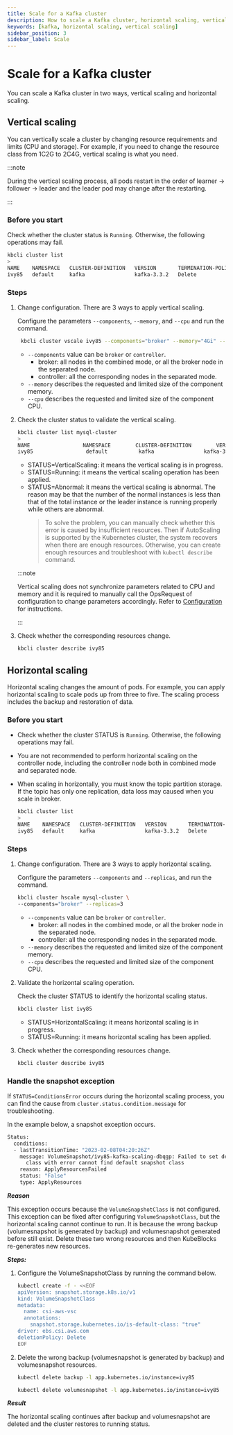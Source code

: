 ```yaml
---
title: Scale for a Kafka cluster
description: How to scale a Kafka cluster, horizontal scaling, vertical scaling
keywords: [kafka, horizontal scaling, vertical scaling]
sidebar_position: 3
sidebar_label: Scale
---
```


# Scale for a Kafka cluster

You can scale a Kafka cluster in two ways, vertical scaling and horizontal scaling.

## Vertical scaling

You can vertically scale a cluster by changing resource requirements and limits (CPU and storage). For example, if you need to change the resource class from 1C2G to 2C4G, vertical scaling is what you need.

:::note

During the vertical scaling process, all pods restart in the order of learner -> follower -> leader and the leader pod may change after the restarting.

:::

### Before you start

Check whether the cluster status is `Running`. Otherwise, the following operations may fail.

```bash
kbcli cluster list
>
NAME    NAMESPACE   CLUSTER-DEFINITION   VERSION       TERMINATION-POLICY   STATUS    CREATED-TIME                 
ivy85   default     kafka                kafka-3.3.2   Delete               Running   Jul 19,2023 18:01 UTC+0800   
```

### Steps

1. Change configuration. There are 3 ways to apply vertical scaling.

   Configure the parameters `--components`, `--memory`, and `--cpu` and run the command.

   ```bash
    kbcli cluster vscale ivy85 --components="broker" --memory="4Gi" --cpu="2" 
   ```

   - `--components` value can be `broker` or `controller`.
     - broker: all nodes in the combined mode, or all the broker node in the separated node.
     - controller: all the corresponding nodes in the separated mode.
   - `--memory` describes the requested and limited size of the component memory.
   - `--cpu` describes the requested and limited size of the component CPU.

  
2. Check the cluster status to validate the vertical scaling.

    ```bash
    kbcli cluster list mysql-cluster
    >
    NAME                 NAMESPACE        CLUSTER-DEFINITION        VERSION                TERMINATION-POLICY        STATUS                 CREATED-TIME
    ivy85                 default          kafka                kafka-3.3.2            Delete                    VerticalScaling        Jan 29,2023 14:29 UTC+0800
    ```

   - STATUS=VerticalScaling: it means the vertical scaling is in progress.
   - STATUS=Running: it means the vertical scaling operation has been applied.
   - STATUS=Abnormal: it means the vertical scaling is abnormal. The reason may be that the number of the normal instances is less than that of the total instance or the leader instance is running properly while others are abnormal.
     > To solve the problem, you can manually check whether this error is caused by insufficient resources. Then if AutoScaling is supported by the Kubernetes cluster, the system recovers when there are enough resources. Otherwise, you can create enough resources and troubleshoot with `kubectl describe` command.

    :::note

    Vertical scaling does not synchronize parameters related to CPU and memory and it is required to manually call the OpsRequest of configuration to change parameters accordingly. Refer to [Configuration](./../configuration/configuration.md) for instructions.

    :::

3. Check whether the corresponding resources change.

    ```bash
    kbcli cluster describe ivy85
    ```

## Horizontal scaling

Horizontal scaling changes the amount of pods. For example, you can apply horizontal scaling to scale pods up from three to five. The scaling process includes the backup and restoration of data.

### Before you start

- Check whether the cluster STATUS is `Running`. Otherwise, the following operations may fail.
- You are not recommended to perform horizontal scaling on the controller node, including the controller node both in combined mode and separated node.
- When scaling in horizontally, you must know the topic partition storage. If the topic has only one replication, data loss may caused when you scale in broker.

  ```bash
  kbcli cluster list
  >
  NAME    NAMESPACE   CLUSTER-DEFINITION   VERSION       TERMINATION-POLICY   STATUS    CREATED-TIME                 
  ivy85   default     kafka                kafka-3.3.2   Delete               Running   Jul 19,2023 18:01 UTC+0800   
  ```

### Steps

1. Change configuration. There are 3 ways to apply horizontal scaling.

   Configure the parameters `--components` and `--replicas`, and run the command.

   ```bash
   kbcli cluster hscale mysql-cluster \
   --components="broker" --replicas=3
   ```

 
   - `--components` value can be `broker` or `controller`.
     - broker: all nodes in the combined mode, or all the broker node in the separated node.
     - controller: all the corresponding nodes in the separated mode.
   - `--memory` describes the requested and limited size of the component memory.
   - `--cpu` describes the requested and limited size of the component CPU.


2. Validate the horizontal scaling operation.

   Check the cluster STATUS to identify the horizontal scaling status.

   ```bash
   kbcli cluster list ivy85
   ```

   - STATUS=HorizontalScaling: it means horizontal scaling is in progress.
   - STATUS=Running: it means horizontal scaling has been applied.

3. Check whether the corresponding resources change.

    ```bash
    kbcli cluster describe ivy85
    ```

### Handle the snapshot exception

If `STATUS=ConditionsError` occurs during the horizontal scaling process, you can find the cause from `cluster.status.condition.message` for troubleshooting.

In the example below, a snapshot exception occurs.

```bash
Status:
  conditions: 
  - lastTransitionTime: "2023-02-08T04:20:26Z"
    message: VolumeSnapshot/ivy85-kafka-scaling-dbqgp: Failed to set default snapshot
      class with error cannot find default snapshot class
    reason: ApplyResourcesFailed
    status: "False"
    type: ApplyResources
```

***Reason***

This exception occurs because the `VolumeSnapshotClass` is not configured. This exception can be fixed after configuring `VolumeSnapshotClass`, but the horizontal scaling cannot continue to run. It is because the wrong backup (volumesnapshot is generated by backup) and volumesnapshot generated before still exist. Delete these two wrong resources and then KubeBlocks re-generates new resources.

***Steps:***

1. Configure the VolumeSnapshotClass by running the command below.

   ```bash
   kubectl create -f - <<EOF
   apiVersion: snapshot.storage.k8s.io/v1
   kind: VolumeSnapshotClass
   metadata:
     name: csi-aws-vsc
     annotations:
       snapshot.storage.kubernetes.io/is-default-class: "true"
   driver: ebs.csi.aws.com
   deletionPolicy: Delete
   EOF
   ```

2. Delete the wrong backup (volumesnapshot is generated by backup) and volumesnapshot resources.

   ```bash
   kubectl delete backup -l app.kubernetes.io/instance=ivy85
   
   kubectl delete volumesnapshot -l app.kubernetes.io/instance=ivy85

   ```

***Result***

The horizontal scaling continues after backup and volumesnapshot are deleted and the cluster restores to running status.
